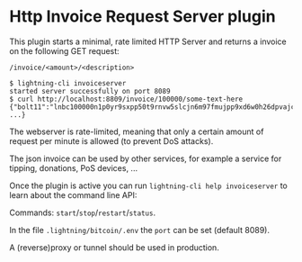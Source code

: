  # Http Invoice Request Server plugin


This plugin starts a minimal, rate limited HTTP Server and returns a invoice on the following GET request:

``/invoice/<amount>/<description>``

```
$ lightning-cli invoiceserver
started server successfully on port 8089
$ curl http://localhost:8809/invoice/100000/some-text-here
{"bolt11":"lnbc100000n1p0yr9sxpp50t9rnvw5slcjn6m97fmujpp9xd6w0h26dpvajcv8xwhu42xk5vlqdq8vej8xcgxqyj...","expires_at":1581961350,"payment_hash":"7aca39b1d487f129eb65f277c904253374e7dd5a6859d9618733afcaa8d6a33e", ...}
```

The webserver is rate-limited, meaning that only a certain amount of request per minute is allowed (to prevent DoS attacks).

The json invoice can be used by other services, for example a service for tipping, donations, PoS devices, ...


Once the plugin is active you can run `lightning-cli help invoiceserver` to
learn about the command line API:

Commands: `start`/`stop`/`restart`/`status`.

In the file `.lightning/bitcoin/.env` the `port` can be set (default 8089).

A (reverse)proxy or tunnel should be used in production.
